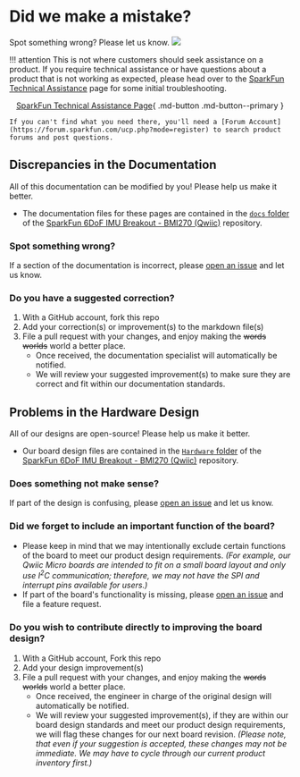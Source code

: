 # Did we make a mistake?

Spot something wrong? Please let us know. <a href="https://github.com/sparkfun/SparkFun_Qwiic_6DoF_BMI270/issues" alt="Issues"><img src="https://img.shields.io/github/issues/sparkfun/SparkFun_Qwiic_6DoF_BMI270.svg" /></a>

!!! attention
    This is not where customers should seek assistance on a product. If you require technical assistance or have questions about a product that is not working as expected, please head over to the [SparkFun Technical Assistance](https://www.sparkfun.com/technical_assistance) page for some initial troubleshooting.
    <center>
    [SparkFun Technical Assistance Page](https://www.sparkfun.com/technical_assistance){ .md-button .md-button--primary }
    </center>
    
    If you can't find what you need there, you'll need a [Forum Account](https://forum.sparkfun.com/ucp.php?mode=register) to search product forums and post questions.

## Discrepancies in the Documentation

All of this documentation can be modified by you! Please help us make it better.

* The documentation files for these pages are contained in the [`docs` folder](https://github.com/sparkfun/SparkFun_Qwiic_6DoF_BMI270/tree/main/docs) of the [SparkFun 6DoF IMU Breakout - BMI270 (Qwiic)](https://github.com/sparkfun/SparkFun_Qwiic_6DoF_BMI270) repository.

### Spot something wrong?
If a section of the documentation is incorrect, please [open an issue](https://github.com/sparkfun/SparkFun_Qwiic_6DoF_BMI270/issues) and let us know.

### Do you have a suggested correction?
1. With a GitHub account, fork this repo
2. Add your correction(s) or improvement(s) to the markdown file(s)
3. File a pull request with your changes, and enjoy making the ~~words~~ ~~worlds~~ world a better place.
    * Once received, the documentation specialist will automatically be notified.
    * We will review your suggested improvement(s) to make sure they are correct and fit within our documentation standards.

## Problems in the Hardware Design

All of our designs are open-source! Please help us make it better.

* Our board design files are contained in the [`Hardware` folder](https://github.com/sparkfun/SparkFun_Qwiic_6DoF_BMI270/tree/main/Hardware) of the [SparkFun 6DoF IMU Breakout - BMI270 (Qwiic)](https://github.com/sparkfun/SparkFun_Qwiic_6DoF_BMI270) repository. 

### Does something not make sense?
If part of the design is confusing, please [open an issue](https://github.com/sparkfun/SparkFun_Qwiic_6DoF_BMI270/issues) and let us know.

### Did we forget to include an important function of the board?
* Please keep in mind that we may intentionally exclude certain functions of the board to meet our product design requirements. *(For example, our Qwiic Micro boards are intended to fit on a small board layout and only use I<sup>2</sup>C communication; therefore, we may not have the SPI and interrupt pins available for users.)*
* If part of the board's functionality is missing, please [open an issue](https://github.com/sparkfun/SparkFun_Qwiic_6DoF_BMI270/issues) and file a feature request.

### Do you wish to contribute directly to improving the board design?
1. With a GitHub account, Fork this repo
2. Add your design improvement(s)
3. File a pull request with your changes, and enjoy making the ~~words~~ ~~worlds~~ world a better place.
    * Once received, the engineer in charge of the original design will automatically be notified.
    * We will review your suggested improvement(s), if they are within our board design standards and meet our product design requirements, we will flag these changes for our next board revision. *(Please note, that even if your suggestion is accepted, these changes may not be immediate. We may have to cycle through our current product inventory first.)*
